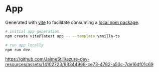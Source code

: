 # App

Generated with [vite](https://vitejs.dev) to facilitate consuming a [local npm package](../lib/).

```bash
# initial app generation
npm create vite@latest app -- --template vanilla-ts

# run app locally
npm run dev
```

https://github.com/JaimeStill/azure-dev-resources/assets/14102723/68344968-ce73-4782-a50c-7de16df01c69

